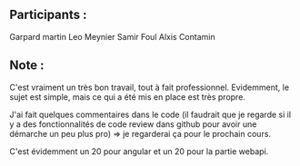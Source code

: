 ## Participants : 
Garpard martin
Leo Meynier
Samir Foul
Alxis Contamin

## Note : 
C'est vraiment un très bon travail, tout à fait professionnel.
Evidemment, le sujet est simple, mais ce qui a été mis en place est très propre.

J'ai fait quelques commentaires dans le code (il faudrait que je regarde si il y a des fonctionnalités de code review dans 
github pour avoir une démarche un peu plus pro) => je regarderai ça pour le prochain cours.

C'est évidemment un 20 pour angular et un 20 pour la partie webapi.